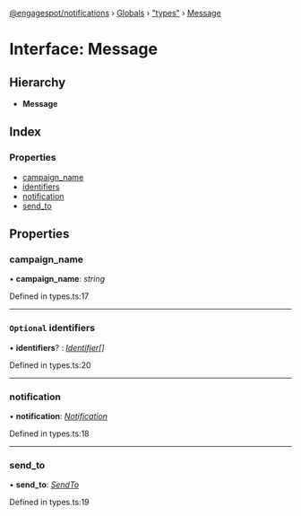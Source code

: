 [@engagespot/notifications](../README.md) › [Globals](../globals.md) › ["types"](../modules/_types_.md) › [Message](_types_.message.md)

# Interface: Message

## Hierarchy

* **Message**

## Index

### Properties

* [campaign_name](_types_.message.md#campaign_name)
* [identifiers](_types_.message.md#optional-identifiers)
* [notification](_types_.message.md#notification)
* [send_to](_types_.message.md#send_to)

## Properties

###  campaign_name

• **campaign_name**: *string*

Defined in types.ts:17

___

### `Optional` identifiers

• **identifiers**? : *[Identifier](../modules/_types_.md#identifier)[]*

Defined in types.ts:20

___

###  notification

• **notification**: *[Notification](_types_.notification.md)*

Defined in types.ts:18

___

###  send_to

• **send_to**: *[SendTo](../modules/_types_.md#sendto)*

Defined in types.ts:19
